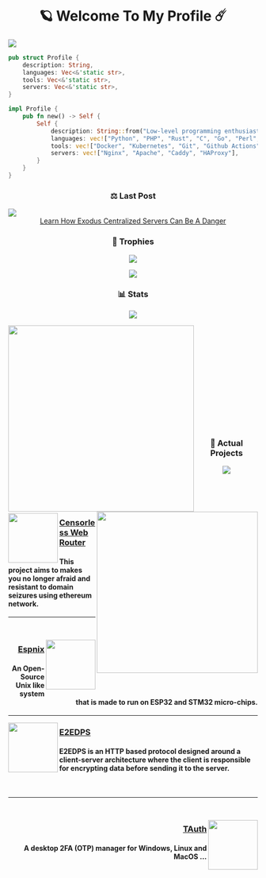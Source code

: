 <h1 align="center">🪐 Welcome To My Profile ☄️</h1>
<img src="https://github.com/user-attachments/assets/d77bbb69-914d-4249-9f28-f06b65ac3780">

```rust
pub struct Profile {
    description: String,
    languages: Vec<&'static str>,
    tools: Vec<&'static str>,
    servers: Vec<&'static str>,
}

impl Profile {
    pub fn new() -> Self {
        Self {
            description: String::from("Low-level programming enthusiast"),
            languages: vec!["Python", "PHP", "Rust", "C", "Go", "Perl", "Typescript"],
            tools: vec!["Docker", "Kubernetes", "Git", "Github Actions", "Travis CI", "Jenkins"],
            servers: vec!["Nginx", "Apache", "Caddy", "HAProxy"],
        }
    }
}
```
<h3 align="center">⚖️ Last Post</h3>

<a href="https://github.com/SystemVll/exodus-privacy-report">
    <img src="https://github.com/user-attachments/assets/cfb4340c-bad1-4dd2-8226-3747e3e4216b"/>
</a>

<div align="center"><a href="https://github.com/SystemVll/exodus-privacy-report">Learn How Exodus Centralized Servers Can Be A Danger</a></div>

<h3 align="center">🥇 Trophies</h3>
<p align="center">
    <img src="https://user-images.githubusercontent.com/69421356/224833055-b11660f1-60f8-4211-9bee-4527e9259cd1.png">
</p>
<p align="center">
    <img src="https://github-profile-trophy.vercel.app/?username=SystemVll&theme=dracula&margin-w=10&margin-h=15&column=10">
</p>

<h3 align="center">📊 Stats</h3>
<p align="center">
    <img src="https://user-images.githubusercontent.com/69421356/224833055-b11660f1-60f8-4211-9bee-4527e9259cd1.png">
</p>
<div float="center">
    <img align="left" width="375" src="https://github-readme-stats.vercel.app/api?username=SystemVll&theme=nord&show_icons=true&hide_border=true&count_private=true">
    <img align="right" width="325" src="https://github-readme-stats.vercel.app/api/top-langs/?username=SystemVll&theme=nord&show_icons=true&hide_border=true&layout=compact">
</div>

<br><br>
<br><br>
<br><br>
<br><br>
<br><br>
<br><br>

<h3 align="center">📌 Actual Projects</h3>
<p align="center">
    <img src="https://user-images.githubusercontent.com/69421356/224833055-b11660f1-60f8-4211-9bee-4527e9259cd1.png">
</p>
<div>
    <br>
    <br>
    <br>
    <p>
        <img width="100" align="left" src="https://github.com/user-attachments/assets/77515db5-8d73-4bcb-ad82-c010f54ebd62"/>
        <h3><a href="https://github.com/SystemVll/censorless-web-router">Censorless Web Router</a></h3>
        <h4>This project aims to makes you no longer afraid and resistant to domain seizures using ethereum network.</h4>
    </p>
    <hr>
    <br>
    <p>
        <img width="100" align="right" src="https://github.com/user-attachments/assets/95c9cdf3-54f3-48c6-b9ec-5606725b4905"/>
        <h3 align="right"><a href="https://github.com/SystemVll/espnix">Espnix</a></h3>
        <h4 align="right">An Open-Source Unix like system that is made to run on ESP32 and STM32 micro-chips.</h4>
    </p>
    <hr>
    <p>
        <img width="100" align="left" src="https://github.com/user-attachments/assets/7fa4d2b3-5fa2-466d-93b9-eb62e140e020"/>
        <h3><a href="https://github.com/E2EDPS/Research-Paper">E2EDPS</a></h3>
        <h4>E2EDPS is an HTTP based protocol designed around a client-server architecture where the client is responsible for encrypting data before sending it to the server.</h4>
    </p>
    <br>
    <hr>
    <br>
    <p>
        <img width="100" align="right" src="https://github.com/user-attachments/assets/f1171a0c-1c0a-44bc-9198-a9a6bfdbb068"/>
        <h3 align="right"><a href="https://github.com/SystemVll/pc-auth">TAuth</a></h3>
        <h4 align="right">A desktop 2FA (OTP) manager for Windows, Linux and MacOS ...</h4>
    </p>
</p>
